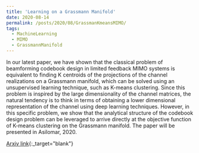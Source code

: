 ```yaml
---
title: 'Learning on a Grassmann Manifold'
date: 2020-08-14
permalink: /posts/2020/08/GrassmanKmeansMIMO/
tags:
  - MachineLearning
  - MIMO
  - GrassmannManifold
---
```



In our latest paper, we have shown that the classical problem of beamforming codebook design in limited feedback MIMO systems is equivalent to finding K centroids of the projections of the channel realizations on a Grassmann manifold, which can be solved using an unsupervised learning technique, such as K-means clustering. Since this problem is inspired by the large dimensionality of the channel matrices, the natural tendency is to think in terms of obtaining a lower dimensional representation of the channel using deep learning techniques. However, in this specific problem, we show that the analytical structure of the codebook design problem 
can be leveraged to arrive directly at the objective function of K-means clustering on the Grassmann manifold. The paper will be presented in Asilomar, 2020.

[Arxiv link](https://arxiv.org/pdf/2005.08413.pdf){:_target="blank"}
